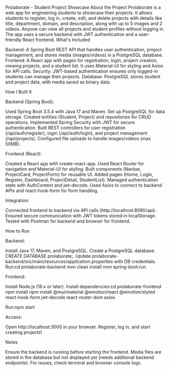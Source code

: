 Prolaborate - Student Project Showcase
About the Project
Prolaborate is a web app for engineering students to showcase their projects. It allows students to register, log in, create, edit, and delete projects with details like title, department, domain, and description, along with up to 5 images and 2 videos. Anyone can view all projects and student profiles without logging in. The app uses a secure backend with JWT authentication and a user-friendly React frontend.
What's Included

Backend: A Spring Boot REST API that handles user authentication, project management, and stores media (images/videos) in a PostgreSQL database.
Frontend: A React app with pages for registration, login, project creation, viewing projects, and a student list. It uses Material-UI for styling and Axios for API calls.
Security: JWT-based authentication ensures only logged-in students can manage their projects.
Database: PostgreSQL stores student and project data, with media saved as binary data.

How I Built It

Backend (Spring Boot):

Used Spring Boot 3.5.4 with Java 17 and Maven.
Set up PostgreSQL for data storage.
Created entities (Student, Project) and repositories for CRUD operations.
Implemented Spring Security with JWT for secure authentication.
Built REST controllers for user registration (/api/auth/register), login (/api/auth/login), and project management (/api/projects).
Configured file uploads to handle images/videos (max 50MB).


Frontend (React):

Created a React app with create-react-app.
Used React Router for navigation and Material-UI for styling.
Built components (Navbar, ProjectCard, ProjectForm) for reusable UI.
Added pages (Home, Login, Register, Dashboard, ProjectDetail, StudentList).
Managed authentication state with AuthContext and jwt-decode.
Used Axios to connect to backend APIs and react-hook-form for form handling.


Integration:

Connected frontend to backend via API calls (http://localhost:8080/api).
Ensured secure communication with JWT tokens stored in localStorage.
Tested with Postman for backend and browser for frontend.



How to Run

Backend:

Install Java 17, Maven, and PostgreSQL.
Create a PostgreSQL database: CREATE DATABASE prolaborate;.
Update prolaborate-backend/src/main/resources/application.properties with DB credentials.
Run:cd prolaborate-backend
mvn clean install
mvn spring-boot:run




Frontend:

Install Node.js (16.x or later).
Install dependencies:cd prolaborate-frontend
npm install
npm install @mui/material @emotion/react @emotion/styled react-hook-form jwt-decode react-router-dom axios


Run:npm start




Access:

Open http://localhost:3000 in your browser.
Register, log in, and start creating projects!



Notes

Ensure the backend is running before starting the frontend.
Media files are stored in the database but not displayed yet (needs additional backend endpoints).
For issues, check terminal and browser console logs.
